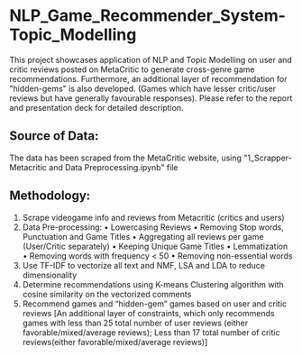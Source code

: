 # NLP_Game_Recommender_System-Topic_Modelling
This project showcases application of NLP and Topic Modelling on user and critic reviews posted on MetaCritic to generate cross-genre game recommendations. Furthermore, an additional layer of recommendation for "hidden-gems" is also developed. (Games which have lesser critic/user reviews but have generally favourable responses). Please refer to the report and presentation deck for detailed description.

## Source of Data:
The data has been scraped from the MetaCritic website, using "1_Scrapper-Metacritic and Data Preprocessing.ipynb" file

## Methodology:

1. Scrape videogame info and reviews from Metacritic (critics and users)
2. Data Pre-processing:
• Lowercasing Reviews
• Removing Stop words, Punctuation and Game Titles
• Aggregating all reviews per game (User/Critic separately)
• Keeping Unique Game Titles
• Lemmatization
• Removing words with frequency < 50
• Removing non-essential words
3. Use TF-IDF to vectorize all text and NMF, LSA and LDA to reduce dimensionality
3. Determine recommendations using K-means Clustering algorithm with cosine similarity on the vectorized comments
4. Recommend games and “hidden-gem” games based on user and critic reviews 
[An additional layer of constraints, which only recommends games with less than 25 total number of user reviews (either favorable/mixed/average reviews); Less than 17 total number of critic reviews(either favorable/mixed/average reviews)]
